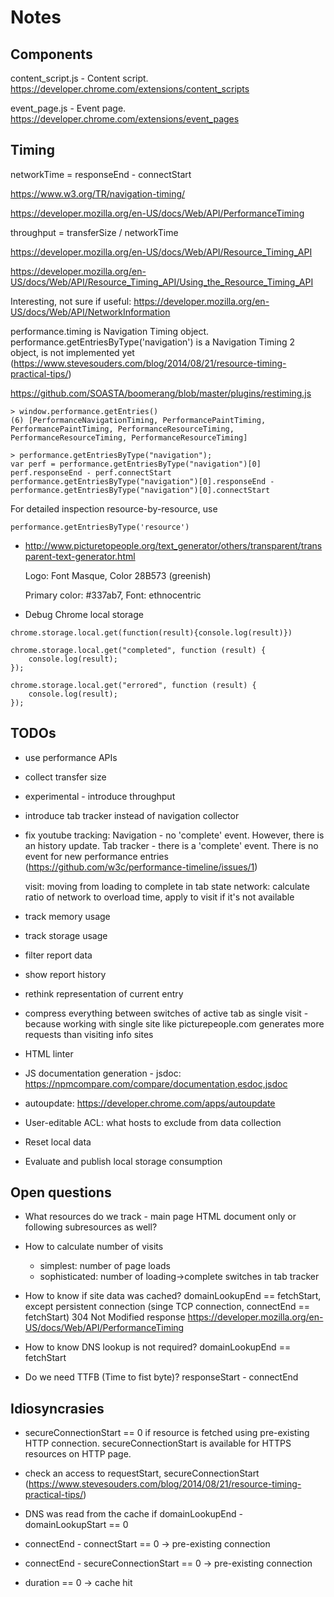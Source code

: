 # Notes

## Components

content_script.js - Content script. https://developer.chrome.com/extensions/content_scripts

event_page.js - Event page. https://developer.chrome.com/extensions/event_pages

## Timing

networkTime = responseEnd - connectStart

https://www.w3.org/TR/navigation-timing/

https://developer.mozilla.org/en-US/docs/Web/API/PerformanceTiming

throughput = transferSize / networkTime

https://developer.mozilla.org/en-US/docs/Web/API/Resource_Timing_API

https://developer.mozilla.org/en-US/docs/Web/API/Resource_Timing_API/Using_the_Resource_Timing_API

Interesting, not sure if useful: https://developer.mozilla.org/en-US/docs/Web/API/NetworkInformation

performance.timing is Navigation Timing object.
performance.getEntriesByType('navigation') is a
Navigation Timing 2 object, is not implemented yet (https://www.stevesouders.com/blog/2014/08/21/resource-timing-practical-tips/)

https://github.com/SOASTA/boomerang/blob/master/plugins/restiming.js
```
> window.performance.getEntries()
(6) [PerformanceNavigationTiming, PerformancePaintTiming, PerformancePaintTiming, PerformanceResourceTiming, PerformanceResourceTiming, PerformanceResourceTiming]

> performance.getEntriesByType("navigation");
var perf = performance.getEntriesByType("navigation")[0]
perf.responseEnd - perf.connectStart
performance.getEntriesByType("navigation")[0].responseEnd - performance.getEntriesByType("navigation")[0].connectStart
```

For detailed inspection resource-by-resource, use

```
performance.getEntriesByType('resource')
```

* http://www.picturetopeople.org/text_generator/others/transparent/transparent-text-generator.html

  Logo: Font Masque, Color 28B573 (greenish)

  Primary color: #337ab7, Font: ethnocentric

* Debug Chrome local storage

```
chrome.storage.local.get(function(result){console.log(result)})

chrome.storage.local.get("completed", function (result) {
    console.log(result);
});

chrome.storage.local.get("errored", function (result) {
    console.log(result);
});
```

## TODOs

* use performance APIs

* collect transfer size

* experimental - introduce throughput

* introduce tab tracker instead of navigation collector

* fix youtube tracking: Navigation - no 'complete' event. However, there is
  an history update. Tab tracker - there is a 'complete' event. There is no event
  for new performance entries (https://github.com/w3c/performance-timeline/issues/1)

  visit: moving from loading to complete in tab state
  network: calculate ratio of network to overload time, apply to visit if it's not available

* track memory usage

* track storage usage

* filter report data

* show report history

* rethink representation of current entry

* compress everything between switches of active tab as single visit - because
  working with single site like picturepeople.com generates more requests than visiting
  info sites

* HTML linter

* JS documentation generation - jsdoc: https://npmcompare.com/compare/documentation,esdoc,jsdoc

* autoupdate: https://developer.chrome.com/apps/autoupdate

* User-editable ACL: what hosts to exclude from data collection

* Reset local data

* Evaluate and publish local storage consumption

## Open questions

* What resources do we track - main page HTML document only or following subresources as well?

* How to calculate number of visits
  - simplest: number of page loads
  - sophisticated: number of loading->complete switches in tab tracker

* How to know if site data was cached?
  domainLookupEnd == fetchStart, except persistent connection (singe TCP connection, connectEnd == fetchStart)
  304 Not Modified response
  https://developer.mozilla.org/en-US/docs/Web/API/PerformanceTiming

* How to know DNS lookup is not required?
  domainLookupEnd == fetchStart

* Do we need TTFB (Time to fist byte)? responseStart - connectEnd

## Idiosyncrasies

* secureConnectionStart == 0 if resource is fetched using pre-existing HTTP connection. secureConnectionStart
  is available for HTTPS resources on HTTP page.

* check an access to requestStart, secureConnectionStart (https://www.stevesouders.com/blog/2014/08/21/resource-timing-practical-tips/)

* DNS was read from the cache if domainLookupEnd - domainLookupStart == 0

* connectEnd - connectStart == 0 -> pre-existing connection

* connectEnd - secureConnectionStart == 0 -> pre-existing connection

* duration == 0 -> cache hit
